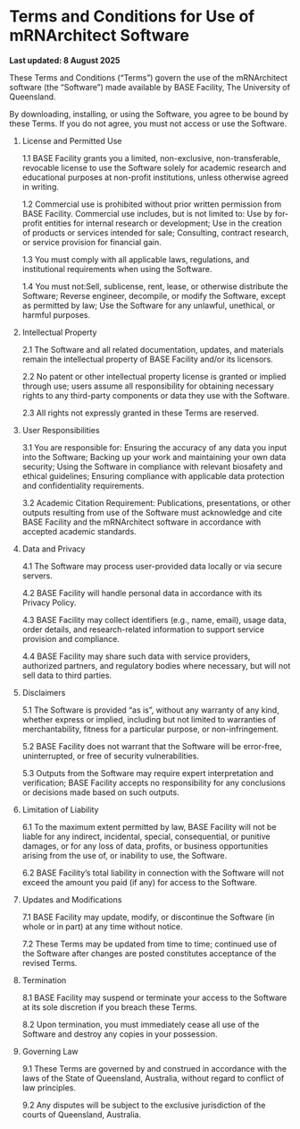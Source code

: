 # Terms and Conditions for Use of mRNArchitect Software

**Last updated: 8 August 2025**

These Terms and Conditions (“Terms”) govern the use of the mRNArchitect software (the “Software”) made available by BASE Facility, The University of Queensland.

By downloading, installing, or using the Software, you agree to be bound by these Terms. If you do not agree, you must not access or use the Software.

1. License and Permitted Use

    1.1 BASE Facility grants you a limited, non-exclusive, non-transferable, revocable license to use the Software solely for academic research and educational purposes at non-profit institutions, unless otherwise agreed in writing.

    1.2 Commercial use is prohibited without prior written permission from BASE Facility. Commercial use includes, but is not limited to: Use by for-profit entities for internal research or development; Use in the creation of products or services intended for sale; Consulting, contract research, or service provision for financial gain.

    1.3 You must comply with all applicable laws, regulations, and institutional requirements when using the Software.

    1.4 You must not:Sell, sublicense, rent, lease, or otherwise distribute the Software; Reverse engineer, decompile, or modify the Software, except as permitted by law; Use the Software for any unlawful, unethical, or harmful purposes.

2. Intellectual Property

    2.1 The Software and all related documentation, updates, and materials remain the intellectual property of BASE Facility and/or its licensors.

    2.2 No patent or other intellectual property license is granted or implied through use; users assume all responsibility for obtaining necessary rights to any third-party components or data they use with the Software.

    2.3 All rights not expressly granted in these Terms are reserved.

3. User Responsibilities

    3.1 You are responsible for: Ensuring the accuracy of any data you input into the Software; Backing up your work and maintaining your own data security; Using the Software in compliance with relevant biosafety and ethical guidelines; Ensuring compliance with applicable data protection and confidentiality requirements.

    3.2 Academic Citation Requirement: Publications, presentations, or other outputs resulting from use of the Software must acknowledge and cite BASE Facility and the mRNArchitect software in accordance with accepted academic standards.

4. Data and Privacy 

    4.1 The Software may process user-provided data locally or via secure servers.

    4.2 BASE Facility will handle personal data in accordance with its Privacy Policy.

    4.3 BASE Facility may collect identifiers (e.g., name, email), usage data, order details, and research-related information to support service provision and compliance.

    4.4 BASE Facility may share such data with service providers, authorized partners, and regulatory bodies where necessary, but will not sell data to third parties.

5. Disclaimers

    5.1 The Software is provided “as is”, without any warranty of any kind, whether express or implied, including but not limited to warranties of merchantability, fitness for a particular purpose, or non-infringement.

    5.2 BASE Facility does not warrant that the Software will be error-free, uninterrupted, or free of security vulnerabilities.

    5.3 Outputs from the Software may require expert interpretation and verification; BASE Facility accepts no responsibility for any conclusions or decisions made based on such outputs.

6. Limitation of Liability

    6.1 To the maximum extent permitted by law, BASE Facility will not be liable for any indirect, incidental, special, consequential, or punitive damages, or for any loss of data, profits, or business opportunities arising from the use of, or inability to use, the Software.

    6.2 BASE Facility’s total liability in connection with the Software will not exceed the amount you paid (if any) for access to the Software.

7. Updates and Modifications

    7.1 BASE Facility may update, modify, or discontinue the Software (in whole or in part) at any time without notice.

    7.2 These Terms may be updated from time to time; continued use of the Software after changes are posted constitutes acceptance of the revised Terms.

8. Termination 

    8.1 BASE Facility may suspend or terminate your access to the Software at its sole discretion if you breach these Terms.

    8.2 Upon termination, you must immediately cease all use of the Software and destroy any copies in your possession.

9. Governing Law 

    9.1 These Terms are governed by and construed in accordance with the laws of the State of Queensland, Australia, without regard to conflict of law principles.

    9.2 Any disputes will be subject to the exclusive jurisdiction of the courts of Queensland, Australia.

